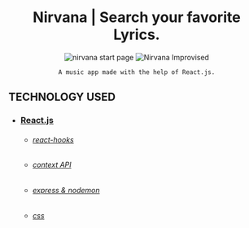 
<h1 align="center">
  Nirvana | Search your favorite Lyrics.
</h1>

<div align="center">

![nirvana start page](https://user-images.githubusercontent.com/71606731/114492826-f6efa680-9c36-11eb-8635-ae341504a2f0.png)
![Nirvana Improvised](https://user-images.githubusercontent.com/71606731/114492853-0b33a380-9c37-11eb-9aca-9eacbc78115b.png)



    A music app made with the help of React.js.
    
</div>

## TECHNOLOGY USED

* ### [React.js](https://reactjs.org/)
    * ###### [react-hooks](https://reactjs.org/docs/hooks-intro.html/)
    * ###### [context API](https://reactjs.org/docs/context.html)
    * ###### [express & nodemon](https://scotch.io/courses/build-your-first-nodejs-website/using-express-and-nodemon)
    * ###### [css](https://css-tricks.com/)
   
